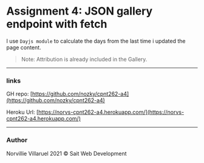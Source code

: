 # Assignment 4: JSON gallery endpoint with fetch

I use `Dayjs module` to calculate the days from the last time i updated the page content.  

>Note: Attribution is already included in the Gallery.
 

---
### links
GH repo: [https://github.com/nozky/cpnt262-a4](https://github.com/nozky/cpnt262-a4)

Heroku Url: [https://norvs-cpnt262-a4.herokuapp.com/](https://norvs-cpnt262-a4.herokuapp.com/)

---
### Author
Norvillie Villaruel
2021 © Sait Web Development